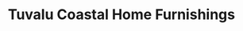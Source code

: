 ---
title: "Tuvalu Coastal Home Furnishings"
url: /san-clemente/tuvalu-coastal-home-furnishings/
shop: Raumausstattung
---